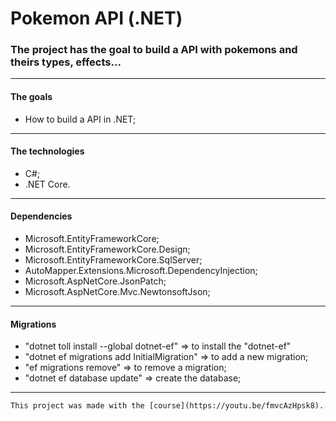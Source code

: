 # Pokemon API (.NET)
### The project has the goal to build a API with pokemons and theirs types, effects...
---
#### The goals
- How to build a API in .NET;
---
#### The technologies
- C#;
- .NET Core.
---
#### Dependencies
- Microsoft.EntityFrameworkCore;
- Microsoft.EntityFrameworkCore.Design;
- Microsoft.EntityFrameworkCore.SqlServer;
- AutoMapper.Extensions.Microsoft.DependencyInjection;
- Microsoft.AspNetCore.JsonPatch;
- Microsoft.AspNetCore.Mvc.NewtonsoftJson;
---
#### Migrations
- "dotnet toll install --global dotnet-ef" => to install the "dotnet-ef"
- "dotnet ef migrations add InitialMigration" => to add a new migration;
- "ef migrations remove" => to remove a migration; 
- "dotnet ef database update" => create the database;
---
```diff
This project was made with the [course](https://youtu.be/fmvcAzHpsk8).
 ```
